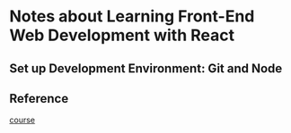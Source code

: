 # Notes about Learning Front-End Web Development with React

## Set up Development Environment: Git and Node

## Reference

[course](https://www.coursera.org/learn/front-end-react/home/welcome)